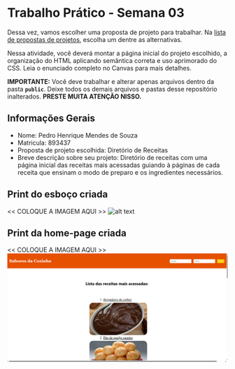 # Trabalho Prático - Semana 03

Dessa vez, vamos escolher uma proposta de projeto para trabalhar. Na [lista de propostas de projetos](propostas-projetos.md), escolha um dentre as alternativas.

Nessa atividade, você deverá montar a página inicial do projeto escolhido, a organização do HTML aplicando semântica correta e uso aprimorado do CSS. Leia o enunciado completo no Canvas para mais detalhes.

**IMPORTANTE:** Você deve trabalhar e alterar apenas arquivos dentro da pasta **`public`**. Deixe todos os demais arquivos e pastas desse repositório inalterados. **PRESTE MUITA ATENÇÃO NISSO.**

## Informações Gerais

- Nome: Pedro Henrique Mendes de Souza
- Matricula: 893437
- Proposta de projeto escolhida: Diretório de Receitas
- Breve descrição sobre seu projeto: Diretório de receitas com uma página inicial das receitas mais acessadas guiando à páginas de cada receita que ensinam o modo de preparo e os ingredientes necessários.


## Print do esboço criada

<<  COLOQUE A IMAGEM AQUI >>
![alt text](<public/imagens comidas/Homepage/esboço.png>)


## Print da home-page criada

<<  COLOQUE A IMAGEM AQUI >>
![alt text](<public/imagens comidas/Homepage/Home-page.png>)